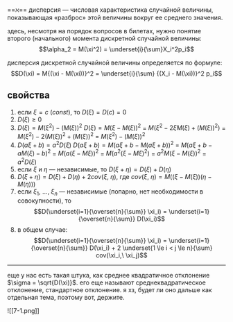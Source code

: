 ==$\aleph$== дисперсия — числовая характеристика случайной величины, показывающая «разброс» этой величины вокруг ее среднего значения.

здесь, несмотря на порядок вопросов в билетах, нужно понятие второго (начального) момента дискретной случайной величины:
$$\alpha_2 = M(\xi^2) = \underset{i}{\sum}X_i^2p_i$$

дисперсия дискретной случайной величины определяется по формуле:
$$D(\xi) = M{(\xi - M(\xi))}^2 = \underset{i}{\sum} {(X_i - M(\xi))}^2 p_i$$


## свойства
1. если $\xi = c\ (const)$, то $D(\xi) = D(c) = 0$
2. $D(\xi) \ge 0$
3. $D(\xi) = M(\xi^2) - {(M(\xi))}^2$
	$D(\xi) = M{(\xi - M(\xi))}^2$ $=$ $M(\xi^2 - 2\xi M(\xi) + {(M(\xi))}^2)$ $=$ $M(\xi^2) - 2{(M(\xi))}^2 + {(M(\xi))}^2$ $=$ $M(\xi^2) - {(M(\xi))}^2$
4. $D(a\xi + b) = a^2 D(\xi)$
	$D(a\xi + b) = M{(a\xi + b - M(a\xi + b))}^2$ $=$ $M{(a\xi + b - a M(\xi) - b)}^2$ $=$ $M{(a(\xi - M \xi))}^2$ $=$ $M(a^2{(\xi - M \xi)}^2)$ $=$ $a^2 M{(\xi - M(\xi))}^2$ $=$ $a^2 D(\xi)$
5. если $\xi$ и $\eta$ — независимые, то $D(\xi + \eta) = D(\xi) + D(\eta)$
6. $D(\xi + \eta) = D(\xi) + D(\eta) + 2 cov(\xi,\ \eta)$, где $cov(\xi,\ \eta) = M((\xi - M(\xi))(\eta - M(\eta)))$
7. если $\xi_1,\ …,\ \xi_n$ — независимые (попарно, нет необходимости в совокупности), то $$D(\underset{i=1}{\overset{n}{\sum}} \xi_i) = \underset{i=1}{\overset{n}{\sum}} D(\xi_i)$$
8. в общем случае: $$D(\underset{i=1}{\overset{n}{\sum}} \xi_i) = \underset{i=1}{\overset{n}{\sum}} D(\xi_i) + 2 \underset{1 \le i < j \le n}{\sum} cov(\xi_i,\ \xi_j)$$

---

еще у нас есть такая штука, как среднее квадратичное отклонение $\sigma = \sqrt{D(\xi)}$. его еще называют среднеквадратическое отклонение, стандартное отклонение.
я хз, будет ли оно дальше как отдельная тема, поэтому вот, держите.

![[7-1.png]]
